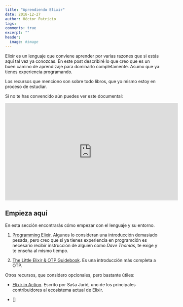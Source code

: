 ```yaml
---
title: "Aprendiendo Elixir"
date: 2018-12-27
author: Héctor Patricio
tags:
comments: true
excerpt: ""
header:
  image: #image
---
```

Elixir es un lenguaje que conviene aprender por varias razones que si estás aquí
tal vez ya conozcas. En este post describiré lo que creo que es un buen camino de
aprendizaje para dominarlo completamente. Asumo que ya tienes experiencia programando.

Los recursos que menciono son sobre todo libros, que yo mismo estoy en proceso de estudiar.

Si no te has convencido aún puedes ver este documental:

<iframe width="560" height="315" src="https://www.youtube.com/embed/kilJ9qXxMWs" frameborder="0" allow="accelerometer; autoplay; encrypted-media; gyroscope; picture-in-picture" allowfullscreen></iframe>


## Empieza aquí

En esta sección encontrarás cómo empezar con el lenguaje y su entorno.

1. [Programming Elixir](https://pragprog.com/book/elixir16/programming-elixir-1-6). Algunos lo
consideran una introducción demasiado pesada, pero creo que si ya tienes 
experiencia en programción es necesario recibir instrucción de alguien como *Dave Thomas*,
te exige y te enseña al mismo tiempo.

2. [The Little Elixir & OTP Guidebook](https://www.manning.com/books/the-little-elixir-and-otp-guidebook). Es una introducción más
completa a OTP.


Otros recursos, que considero opcionales, pero bastante útiles:

- [Elixir in Action](https://www.manning.com/books/elixir-in-action-second-edition). Escrito por 
Saša Jurić, uno de los principales contribuidores al ecosistema actual de Elixir.

- []


